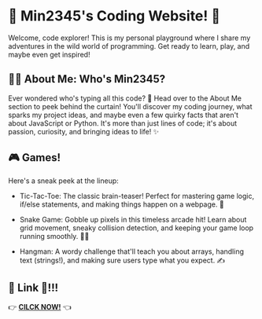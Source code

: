 


# 🌟 Min2345's Coding Website! 🚀
Welcome, code explorer! This is my personal playground where I share my adventures in the wild world of programming. Get ready to learn, play, and maybe even get inspired!

## 🙋‍♀️ About Me: Who's Min2345?
Ever wondered who's typing all this code? 🤔 Head over to the About Me section to peek behind the curtain! You'll discover my coding journey, what sparks my project ideas, and maybe even a few quirky facts that aren't about JavaScript or Python. It's more than just lines of code; it's about passion, curiosity, and bringing ideas to life! ✨

## 🎮 Games!
Here's a sneak peek at the lineup:

- Tic-Tac-Toe: The classic brain-teaser! Perfect for mastering game logic, if/else statements, and making things happen on a webpage. 🎯

- Snake Game: Gobble up pixels in this timeless arcade hit! Learn about grid movement, sneaky collision detection, and keeping your game loop running smoothly. 🐍🍎

- Hangman: A wordy challenge that'll teach you about arrays, handling text (strings!), and making sure users type what you expect. ✍️

## 🔗 Link 🔗!!!

 👉 [**CILCK NOW!**](https://min23456.github.io/Website/games.html) 👈

